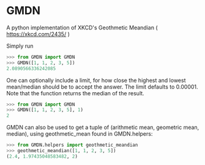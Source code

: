 # GMDN
A python implementation of XKCD's Geothmetic Meandian ( https://xkcd.com/2435/ )

Simply run 
```python
>>> from GMDN import GMDN
>>> GMDN([1, 1, 2, 3, 5])
2.0890566336242085

```

One can optionally include a limit, for how close the highest and lowest mean/median should be to accept the answer. The limit defaults to 0.00001. Note that the function returns the median of the result.
```python
>>> from GMDN import GMDN
>>> GMDN([1, 1, 2, 3, 5], 1)
2

```

GMDN can also be used to get a tuple of (arithmetic mean, geometric mean, median), using geothmetic_mean found in GMDN.helpers:
```python
>>> from GMDN.helpers import geothmetic_meandian
>>> geothmetic_meandian([1, 1, 2, 3, 5])
(2.4, 1.97435048583482, 2)

```